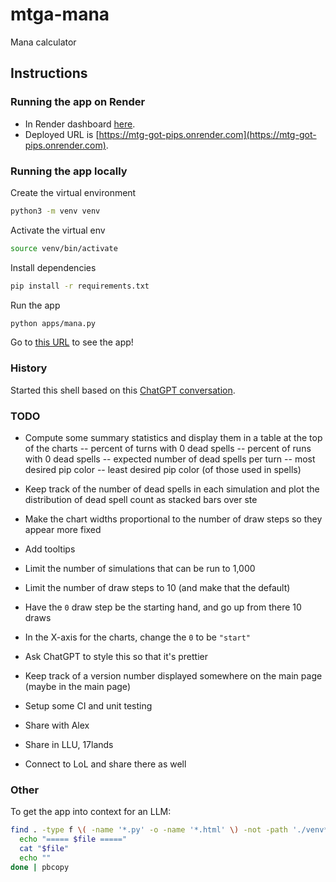 # mtga-mana
Mana calculator

## Instructions

### Running the app on Render

* In Render dashboard [here](https://dashboard.render.com/web/srv-cv430uggph6c73aanba0).
* Deployed URL is [https://mtg-got-pips.onrender.com](https://mtg-got-pips.onrender.com).

### Running the app locally

Create the virtual environment

``` bash
python3 -m venv venv
```

Activate the virtual env

``` bash
source venv/bin/activate
```

Install dependencies

``` bash
pip install -r requirements.txt
```

Run the app

``` bash
python apps/mana.py
```

Go to [this URL](http://127.0.0.1:5001/) to see the app!

### History

Started this shell based on this [ChatGPT conversation](https://chatgpt.com/share/67c5a082-dca4-8003-8937-992d41ee3bb1).


### TODO

* Compute some summary statistics and display them in a table at the top of the charts
  -- percent of turns with 0 dead spells
  -- percent of runs with 0 dead spells
  -- expected number of dead spells per turn
  -- most desired pip color
  -- least desired pip color (of those used in spells)

* Keep track of the number of dead spells in each simulation and plot the distribution of dead spell count as stacked bars over ste

* Make the chart widths proportional to the number of draw steps so they appear more fixed

* Add tooltips

* Limit the number of simulations that can be run to 1,000

* Limit the number of draw steps to 10 (and make that the default)
* Have the `0` draw step be the starting hand, and go up from there 10 draws
* In the X-axis for the charts, change the `0` to be `"start"`

* Ask ChatGPT to style this so that it's prettier

* Keep track of a version number displayed somewhere on the main page
(maybe in the main page)

* Setup some CI and unit testing

* Share with Alex

* Share in LLU, 17lands

* Connect to LoL and share there as well

### Other

To get the app into context for an LLM:

``` bash
find . -type f \( -name '*.py' -o -name '*.html' \) -not -path './venv*' -print0 | sort -z | while IFS= read -r -d '' file; do
  echo "===== $file ====="
  cat "$file"
  echo ""
done | pbcopy
```
